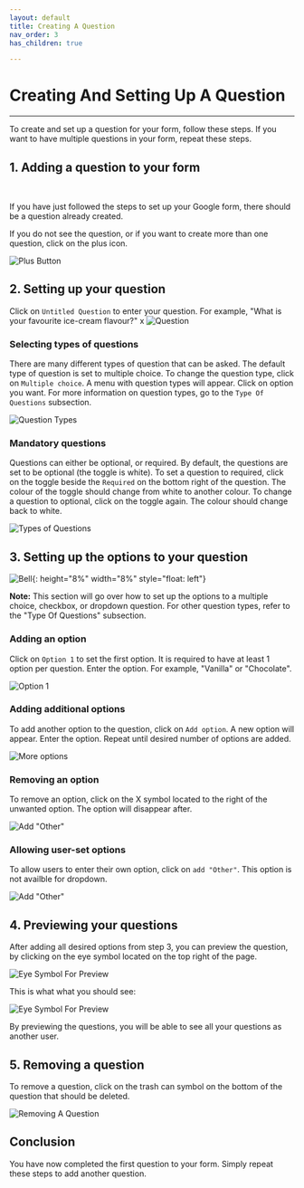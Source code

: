 ```yaml
---
layout: default
title: Creating A Question
nav_order: 3
has_children: true

---
```


# Creating And Setting Up A Question

---

To create and set up a question for your form, follow these steps. If you want to have multiple questions in your form, repeat these steps.


## 1. Adding a question to your form

  <br />

  If you have just followed the steps to set up your Google form, there should be a question already created.

  If you do not see the question, or if you want to create more than one question, click on the plus icon.

  ![Plus Button](./images/addingQuestions/1_addingAQuestion.png)

## 2. Setting up your question

  Click on `Untitled Question` to enter your question. For example, "What is your favourite ice-cream flavour?"
x 
  ![Question](./images/addingQuestions/2_question.gif)

### Selecting types of questions

  There are many different types of question that can be asked. The default type of question is set to multiple choice. To change the question type, click on `Multiple choice`. A menu with question types will appear. Click on option you want. For more information on question types, go to the `Type Of Questions` subsection.

 ![Question Types](./images/addingQuestions/2_typesOfQuestions.gif)

### Mandatory questions

  Questions can either be optional, or required. By default, the questions are set to be optional (the toggle is white). To set a question to required, click on the toggle beside the `Required` on the bottom right of the question. The colour of the toggle should change from white to another colour. To change a question to optional, click on the toggle again. The colour should change back to white.

  ![Types of Questions](./images/addingQuestions/2_required.gif)

## 3. Setting up the options to your question

  ![Bell](https://github.com/kevtrng/Google-Forms-Guide/blob/gh-pages/docs/images/icons/bell.png?raw=true){: height="8%" width="8%" style="float: left"}

  **Note:** This section will go over how to set up the options to a multiple choice, checkbox, or dropdown question. For other question types, refer to the "Type Of Questions" subsection.
  <br/>

### Adding an option

  Click on `Option 1` to set the first option. It is required to have at least 1 option per question. Enter the option. For example, "Vanilla" or "Chocolate".

  ![Option 1](./images/addingQuestions/3_firstOptions.png)

### Adding additional options

  To add another option to the question, click on `Add option`. A new option will appear. Enter the option. Repeat until desired number of options are added.

  ![More options](./images/addingQuestions/3_additionalOptions.gif)

### Removing an option

  To remove an option, click on the X symbol located to the right of the unwanted option. The option will disappear after.

  ![Add "Other"](./images/addingQuestions/3_removeOption.gif)

### Allowing user-set options

  To allow users to enter their own option, click on `add "Other"`. This option is not availble for dropdown.

  ![Add "Other"](https://github.com/kevtrng/Google-Forms-Guide/blob/gh-pages/docs/images/addingQuestions/3_addOther.png?raw=true)

## 4. Previewing your questions

  After adding all desired options from step 3, you can preview the question, by clicking on the eye symbol located on the top right of the page.

  ![Eye Symbol For Preview](4_eyeSymbol.png)  

  This is what what you should see:

  ![Eye Symbol For Preview](addingQuestions/4_preview.png)  

  By previewing the questions, you will be able to see all your questions as another user.

## 5. Removing a question

  To remove a question, click on the trash can symbol on the bottom of the question that should be deleted.

  ![Removing A Question](5_removingQuestion.png)

## Conclusion

You have now completed the first question to your form. Simply repeat these steps to add another question.